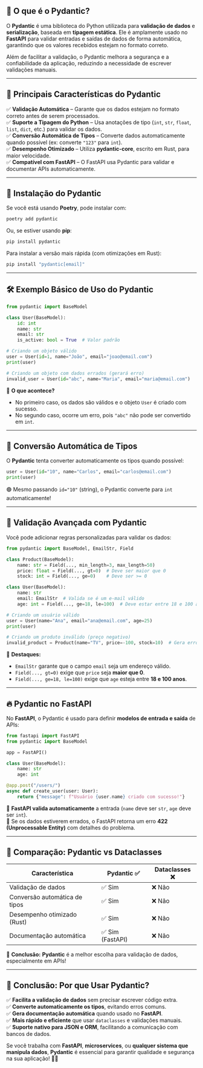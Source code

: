 ## 📝 O que é o **Pydantic**?

O **Pydantic** é uma biblioteca do Python utilizada para **validação de dados** e **serialização**, baseada em **tipagem estática**. Ele é amplamente usado no **FastAPI** para validar entradas e saídas de dados de forma automática, garantindo que os valores recebidos estejam no formato correto.

Além de facilitar a validação, o Pydantic melhora a segurança e a confiabilidade da aplicação, reduzindo a necessidade de escrever validações manuais.

---
## 🚀 **Principais Características do Pydantic**

✅ **Validação Automática** – Garante que os dados estejam no formato correto antes de serem processados.  
✅ **Suporte a Tipagem do Python** – Usa anotações de tipo (`int`, `str`, `float`, `list`, `dict`, etc.) para validar os dados.  
✅ **Conversão Automática de Tipos** – Converte dados automaticamente quando possível (ex: converte `"123"` para `int`).  
✅ **Desempenho Otimizado** – Utiliza **pydantic-core**, escrito em Rust, para maior velocidade.  
✅ **Compatível com FastAPI** – O FastAPI usa Pydantic para validar e documentar APIs automaticamente.

---
## 📌 **Instalação do Pydantic**

Se você está usando **Poetry**, pode instalar com:

```bash
poetry add pydantic
```

Ou, se estiver usando **pip**:

```bash
pip install pydantic
```

Para instalar a versão mais rápida (com otimizações em Rust):

```bash
pip install "pydantic[email]"
```

---
## 🛠 **Exemplo Básico de Uso do Pydantic**

```python
from pydantic import BaseModel

class User(BaseModel):
    id: int
    name: str
    email: str
    is_active: bool = True  # Valor padrão

# Criando um objeto válido
user = User(id=1, name="João", email="joao@email.com")
print(user)

# Criando um objeto com dados errados (gerará erro)
invalid_user = User(id="abc", name="Maria", email="maria@email.com")
```

📌 **O que acontece?**

- No primeiro caso, os dados são válidos e o objeto `User` é criado com sucesso.
- No segundo caso, ocorre um erro, pois `"abc"` não pode ser convertido em `int`.

---

## 🔄 **Conversão Automática de Tipos**

O **Pydantic** tenta converter automaticamente os tipos quando possível:

```python
user = User(id="10", name="Carlos", email="carlos@email.com")
print(user)
```

🟢 Mesmo passando `id="10"` (string), o Pydantic converte para `int` automaticamente!

---

## 🚀 **Validação Avançada com Pydantic**

Você pode adicionar regras personalizadas para validar os dados:

```python
from pydantic import BaseModel, EmailStr, Field

class Product(BaseModel):
    name: str = Field(..., min_length=3, max_length=50)
    price: float = Field(..., gt=0)  # Deve ser maior que 0
    stock: int = Field(..., ge=0)    # Deve ser >= 0

class User(BaseModel):
    name: str
    email: EmailStr  # Valida se é um e-mail válido
    age: int = Field(..., ge=18, le=100)  # Deve estar entre 18 e 100 anos

# Criando um usuário válido
user = User(name="Ana", email="ana@email.com", age=25)
print(user)

# Criando um produto inválido (preço negativo)
invalid_product = Product(name="TV", price=-100, stock=10)  # Gera erro!
```

📌 **Destaques:**

- `EmailStr` garante que o campo `email` seja um endereço válido.
- `Field(..., gt=0)` exige que `price` seja **maior que 0**.
- `Field(..., ge=18, le=100)` exige que `age` esteja entre **18 e 100 anos**.

---
## 🔥 **Pydantic no FastAPI**

No **FastAPI**, o Pydantic é usado para definir **modelos de entrada e saída** de APIs:

```python
from fastapi import FastAPI
from pydantic import BaseModel

app = FastAPI()

class User(BaseModel):
    name: str
    age: int

@app.post("/users/")
async def create_user(user: User):
    return {"message": f"Usuário {user.name} criado com sucesso!"}
```

🔹 **FastAPI valida automaticamente** a entrada (`name` deve ser `str`, `age` deve ser `int`).  
🔹 Se os dados estiverem errados, o FastAPI retorna um erro **422 (Unprocessable Entity)** com detalhes do problema.

---
## 🔄 **Comparação: Pydantic vs Dataclasses**

|**Característica**|**Pydantic** ✅|**Dataclasses** ❌|
|---|---|---|
|Validação de dados|✅ Sim|❌ Não|
|Conversão automática de tipos|✅ Sim|❌ Não|
|Desempenho otimizado (Rust)|✅ Sim|❌ Não|
|Documentação automática|✅ Sim (FastAPI)|❌ Não|

🚀 **Conclusão:** **Pydantic** é a melhor escolha para validação de dados, especialmente em APIs!

---
## 🎯 **Conclusão: Por que Usar Pydantic?**

✅ **Facilita a validação de dados** sem precisar escrever código extra.  
✅ **Converte automaticamente os tipos**, evitando erros comuns.  
✅ **Gera documentação automática** quando usado no **FastAPI**.  
✅ **Mais rápido e eficiente** que usar `dataclasses` e validações manuais.  
✅ **Suporte nativo para JSON e ORM**, facilitando a comunicação com bancos de dados.

Se você trabalha com **FastAPI**, **microservices**, ou **qualquer sistema que manipula dados**, **Pydantic** é essencial para garantir qualidade e segurança na sua aplicação! 🚀🔥